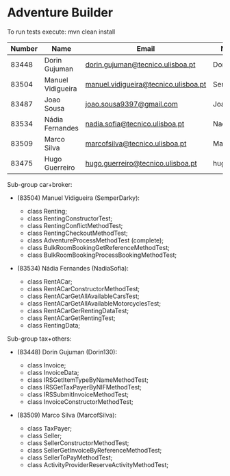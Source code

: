 ﻿# Adventure Builder

To run tests execute: mvn clean install


|   Number   |          Name           |            Email                     |      Name GitHUb	| Group |
| ---------- | ----------------------- | ------------------------------------ | -------------------	| ----- |
| 83448      | Dorin Gujuman           | dorin.gujuman@tecnico.ulisboa.pt     | Dorin130       		|   15  |
| 83504      | Manuel Vidigueira       | manuel.vidigueira@tecnico.ulisboa.pt | SemperDarky    		|   15  |
| 83487      | Joao Sousa              | joao.sousa9397@gmail.com             | JoaoPBSousa    		|   15  |
| 83534      | Nádia Fernandes         | nadia.sofia@tecnico.ulisboa.pt       | NadiaSofia     		|   15  |
| 83509      | Marco Silva             | marcofsilva@tecnico.ulisboa.pt       | MarcofSilva    		|   15  |
| 83475      | Hugo Guerreiro          | hugo.guerreiro@tecnico.ulisboa.pt    | hugosilvaguerreiro  |   15  |

Sub-group car+broker:
 - (83504) Manuel Vidigueira (SemperDarky):
 	* class Renting;
 	* class RentingConstructorTest;
 	* class RentingConflictMethodTest;
 	* class RentingCheckoutMethodTest;
 	* class AdventureProcessMethodTest (complete);
 	* class BulkRoomBookingGetReferenceMethodTest;
 	* class BulkRoomBookingProcessBookingMethodTest;
	
 - (83534) Nádia Fernandes (NadiaSofia):
 	* class RentACar;
 	* class RentACarConstructorMethodTest;
 	* class RentACarGetAllAvailableCarsTest;
 	* class RentACarGetAllAvailableMotorcyclesTest;
 	* class RentACarGerRentingDataTest;
 	* class RentACarGetRentingTest;
 	* class RentingData;
 	
Sub-group tax+others:
 - (83448) Dorin Gujuman (Dorin130):
 	* class Invoice;
 	* class InvoiceData;
 	* class IRSGetItemTypeByNameMethodTest;
 	* class IRSGetTaxPayerByNIFMethodTest;
 	* class IRSSubmitInvoiceMethodTest;
 	* class InvoiceConstructorMethodTest;

 - (83509) Marco Silva (MarcofSilva):
 	* class TaxPayer;
 	* class Seller;
 	* class SellerConstructorMethodTest;
 	* class SellerGetInvoiceByReferenceMethodTest;
 	* class SellerToPayMethodTest;
 	* class ActivityProviderReserveActivityMethodTest;
